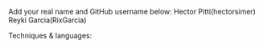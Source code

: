 Add your real name and GitHub username below:
Hector Pitti(hectorsimer) 
Reyki Garcia(RixGarcia)

Techniques & languages:
